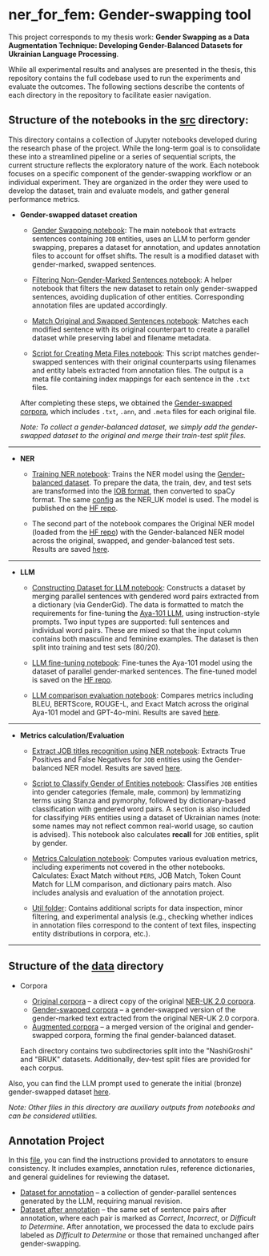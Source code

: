 # ner_for_fem: Gender-swapping tool


This project corresponds to my thesis work: <b>Gender Swapping as a Data Augmentation Technique: Developing Gender-Balanced Datasets for Ukrainian Language Processing</b>.

While all experimental results and analyses are presented in the thesis, this repository contains the full codebase used to run the experiments and evaluate the outcomes. The following sections describe the contents of each directory in the repository to facilitate easier navigation.


## Structure of the notebooks in the [src](src) directory:

This directory contains a collection of Jupyter notebooks developed during the research phase of the project. While the long-term goal is to consolidate these into a streamlined pipeline or a series of sequential scripts, the current structure reflects the exploratory nature of the work. Each notebook focuses on a specific component of the gender-swapping workflow or an individual experiment. They are organized in the order they were used to develop the dataset, train and evaluate models, and gather general performance metrics.


- <b>Gender-swapped dataset creation</b>

    - [Gender Swapping notebook](src/gender_swapper.ipynb): The main notebook that extracts sentences containing `JOB` entities, uses an LLM to perform gender swapping, prepares a dataset for annotation, and updates annotation files to account for offset shifts. The result is a modified dataset with gender-marked, swapped sentences.

    - [Filtering Non-Gender-Marked Sentences notebook](src/remove_not_swapped_sentence_from_the_text.ipynb): A helper notebook that filters the new dataset to retain only gender-swapped sentences, avoiding duplication of other entities. Corresponding annotation files are updated accordingly.

    - [Match Original and Swapped Sentences notebook](src/match_swapped_dataset_with_original_by_sentences.ipynb): Matches each modified sentence with its original counterpart to create a parallel dataset while preserving label and filename metadata.

    - [Script for Creating Meta Files notebook](src/creating_meta_files.ipynb): This script matches gender-swapped sentences with their original counterparts using filenames and entity labels extracted from annotation files. The output is a meta file containing index mappings for each sentence in the `.txt` files.

    After completing these steps, we obtained the [Gender-swapped corpora](data/v2.0-swapped), which includes `.txt`, `.ann`, and `.meta` files for each original file.


    *Note: To collect a gender-balanced dataset, we simply add the gender-swapped dataset to the original and merge their train-test split files.*

---

- <b>NER</b>

    - [Training NER notebook](src/ner_and_llm_models/train_NER.ipynb): Trains the NER model using the [Gender-balanced dataset](data/v2.0-balanced). To prepare the data, the train, dev, and test sets are transformed into the [IOB format](data/iob_format/balanced_iob_format), then converted to spaCy format. The same [config](src/ner_and_llm_models/config.cfg) as the NER_UK model is used. The model is published on the [HF repo](https://huggingface.co/linndfors/uk_ner_gender-balanced).

    - The second part of the notebook compares the Original NER model (loaded from the [HF repo](https://huggingface.co/dchaplinsky/uk_ner_web_trf_13class)) with the Gender-balanced NER model across the original, swapped, and gender-balanced test sets. Results are saved [here](data/results_of_evaluation/NER_evaluation_results).

---

- <b>LLM</b>

    - [Constructing Dataset for LLM notebook](src/create_parallel_dataset_for_llm.ipynb): Constructs a dataset by merging parallel sentences with gendered word pairs extracted from a dictionary (via GenderGid). The data is formatted to match the requirements for fine-tuning the [Aya-101 LLM](https://huggingface.co/CohereLabs/aya-101), using instruction-style prompts. Two input types are supported: full sentences and individual word pairs. These are mixed so that the input column contains both masculine and feminine examples. The dataset is then split into training and test sets (80/20).

    - [LLM fine-tuning notebook](src/ner_and_llm_models/train_llm_aya-101.ipynb): Fine-tunes the Aya-101 model using the dataset of parallel gender-marked sentences. The fine-tuned model is saved on the [HF repo](https://huggingface.co/linndfors/uk-gender-swapper-aya-101).

    - [LLM comparison evaluation notebook](src/ner_and_llm_models/eval_llm_aya-101.ipynb): Compares metrics including BLEU, BERTScore, ROUGE-L, and Exact Match across the original Aya-101 model and GPT-4o-mini. Results are saved [here](data/results_of_evaluation/LLM_models_comparisson).

---

- <b>Metrics calculation/Evaluation</b>

    - [Extract JOB titles recognition using NER notebook](src/ner_and_llm_models/ner_for_JOB_entities_accuracy.ipynb): Extracts True Positives and False Negatives for `JOB` entities using the Gender-balanced NER model. Results are saved [here](data/results_of_evaluation/NER_JOB_class_results).

    - [Script to Classify Gender of Entities notebook](src/gender_classification_for_entities.ipynb): Classifies `JOB` entities into gender categories (female, male, common) by lemmatizing terms using Stanza and pymorphy, followed by dictionary-based classification with gendered word pairs. A section is also included for classifying `PERS` entities using a dataset of Ukrainian names (note: some names may not reflect common real-world usage, so caution is advised). This notebook also calculates <b>recall</b> for `JOB` entities, split by gender.

    - [Metrics Calculation notebook](src/metrics.ipynb): Computes various evaluation metrics, including experiments not covered in the other notebooks. Calculates: Exact Match without `PERS`, JOB Match, Token Count Match for LLM comparison, and dictionary pairs match. Also includes analysis and evaluation of the annotation project.

    - [Util folder](./src/util): Contains additional scripts for data inspection, minor filtering, and experimental analysis (e.g., checking whether indices in annotation files correspond to the content of text files, inspecting entity distributions in corpora, etc.).

----

## Structure of the [data](data) directory

- Corpora

    - [Original corpora](data/v2.0) – a direct copy of the original [NER-UK 2.0 corpora](https://github.com/lang-uk/ner-uk/tree/master/v2.0).
    - [Gender-swapped corpora](data/v2.0-swapped) – a gender-swapped version of the gender-marked text extracted from the original NER-UK 2.0 corpora.
    - [Augmented corpora](data/v2.0-balanced) – a merged version of the original and gender-swapped corpora, forming the final gender-balanced dataset.

    Each directory contains two subdirectories split into the "NashiGroshi" and "BRUK" datasets. Additionally, dev-test split files are provided for each corpus.

Also, you can find the LLM prompt used to generate the initial (bronze) gender-swapped dataset [here](data/prompt.txt).

*Note: Other files in this directory are auxiliary outputs from notebooks and can be considered utilities.*

## Annotation Project

In this [file](annotation_project/annotation_instruction.txt), you can find the instructions provided to annotators to ensure consistency. It includes examples, annotation rules, reference dictionaries, and general guidelines for reviewing the dataset.

- [Dataset for annotation](annotation_project/sentences_for_annotation) – a collection of gender-parallel sentences generated by the LLM, requiring manual revision.
- [Dataset after annotation](annotation_project/sentences_after_annotation) – the same set of sentence pairs after annotation, where each pair is marked as *Correct*, *Incorrect*, or *Difficult to Determine*. After annotation, we processed the data to exclude pairs labeled as *Difficult to Determine* or those that remained unchanged after gender-swapping.

